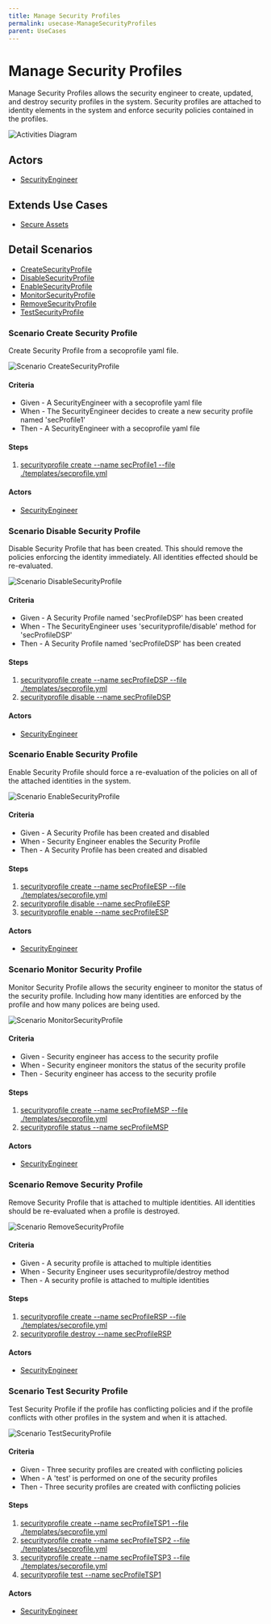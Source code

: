 ```yaml
---
title: Manage Security Profiles
permalink: usecase-ManageSecurityProfiles
parent: UseCases
---
```

# Manage Security Profiles

Manage Security Profiles allows the security engineer to create, updated, and destroy security profiles in the system. Security profiles are attached to identity elements in the system and enforce security policies contained in the profiles.

![Activities Diagram](./Activities.png)

## Actors

* [SecurityEngineer](actor-securityengineer)





## Extends Use Cases

* [Secure Assets](usecase-SecureAssets)







## Detail Scenarios

* [CreateSecurityProfile](#scenario-CreateSecurityProfile)
* [DisableSecurityProfile](#scenario-DisableSecurityProfile)
* [EnableSecurityProfile](#scenario-EnableSecurityProfile)
* [MonitorSecurityProfile](#scenario-MonitorSecurityProfile)
* [RemoveSecurityProfile](#scenario-RemoveSecurityProfile)
* [TestSecurityProfile](#scenario-TestSecurityProfile)



### Scenario Create Security Profile

Create Security Profile from a secoprofile yaml file.

![Scenario CreateSecurityProfile](./CreateSecurityProfile.png)
#### Criteria

* Given - A SecurityEngineer with a secoprofile yaml file
* When - The SecurityEngineer decides to create a new security profile named &#39;secProfile1&#39;
* Then - A SecurityEngineer with a secoprofile yaml file

#### Steps
1. [securityprofile create --name secProfile1 --file ./templates/secprofile.yml](#action-securityprofile-create)

#### Actors

* [SecurityEngineer](actor-securityengineer)



### Scenario Disable Security Profile

Disable Security Profile that has been created. This should remove the policies enforcing the identity immediately. All identities effected should be re-evaluated.

![Scenario DisableSecurityProfile](./DisableSecurityProfile.png)
#### Criteria

* Given - A Security Profile named &#39;secProfileDSP&#39; has been created
* When - The SecurityEngineer uses &#39;securityprofile/disable&#39; method for &#39;secProfileDSP&#39;
* Then - A Security Profile named &#39;secProfileDSP&#39; has been created

#### Steps
1. [securityprofile create --name secProfileDSP --file ./templates/secprofile.yml](#action-securityprofile-create)
1. [securityprofile disable --name secProfileDSP](#action-securityprofile-disable)

#### Actors

* [SecurityEngineer](actor-securityengineer)



### Scenario Enable Security Profile

Enable Security Profile should force a re-evaluation of the policies on all of the attached identities in the system.

![Scenario EnableSecurityProfile](./EnableSecurityProfile.png)
#### Criteria

* Given - A Security Profile has been created and disabled
* When - Security Engineer enables the Security Profile
* Then - A Security Profile has been created and disabled

#### Steps
1. [securityprofile create --name secProfileESP --file ./templates/secprofile.yml](#action-securityprofile-create)
1. [securityprofile disable --name secProfileESP](#action-securityprofile-disable)
1. [securityprofile enable --name secProfileESP](#action-securityprofile-enable)

#### Actors

* [SecurityEngineer](actor-securityengineer)



### Scenario Monitor Security Profile

Monitor Security Profile allows the security engineer to monitor the status of the security profile. Including how many identities are enforced by the profile and how many polices are being used.

![Scenario MonitorSecurityProfile](./MonitorSecurityProfile.png)
#### Criteria

* Given - Security engineer has access to the security profile
* When - Security engineer monitors the status of the security profile
* Then - Security engineer has access to the security profile

#### Steps
1. [securityprofile create --name secProfileMSP --file ./templates/secprofile.yml](#action-securityprofile-create)
1. [securityprofile status --name secProfileMSP](#action-securityprofile-status)

#### Actors

* [SecurityEngineer](actor-securityengineer)



### Scenario Remove Security Profile

Remove Security Profile that is attached to multiple identities. All identities should be re-evaluated when a profile is destroyed.

![Scenario RemoveSecurityProfile](./RemoveSecurityProfile.png)
#### Criteria

* Given - A security profile is attached to multiple identities
* When - Security Engineer uses securityprofile/destroy method
* Then - A security profile is attached to multiple identities

#### Steps
1. [securityprofile create --name secProfileRSP --file ./templates/secprofile.yml](#action-securityprofile-create)
1. [securityprofile destroy --name secProfileRSP](#action-securityprofile-destroy)

#### Actors

* [SecurityEngineer](actor-securityengineer)



### Scenario Test Security Profile

Test Security Profile if the profile has conflicting policies and if the profile conflicts with other profiles in the system and when it is attached.

![Scenario TestSecurityProfile](./TestSecurityProfile.png)
#### Criteria

* Given - Three security profiles are created with conflicting policies
* When - A &#39;test&#39; is performed on one of the security profiles
* Then - Three security profiles are created with conflicting policies

#### Steps
1. [securityprofile create --name secProfileTSP1 --file ./templates/secprofile.yml](#action-securityprofile-create)
1. [securityprofile create --name secProfileTSP2 --file ./templates/secprofile.yml](#action-securityprofile-create)
1. [securityprofile create --name secProfileTSP3 --file ./templates/secprofile.yml](#action-securityprofile-create)
1. [securityprofile test --name secProfileTSP1](#action-securityprofile-test)

#### Actors

* [SecurityEngineer](actor-securityengineer)




